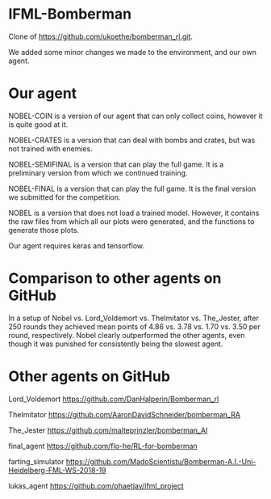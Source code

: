 # IFML-Bomberman

Clone of https://github.com/ukoethe/bomberman_rl.git.

We added some minor changes we made to the environment, and our own agent.

# Our agent

NOBEL-COIN is a version of our agent that can only collect coins, however it is quite good at it.

NOBEL-CRATES is a version that can deal with bombs and crates, but was not trained with enemies.

NOBEL-SEMIFINAL is a version that can play the full game. It is a preliminary version from which we continued training.

NOBEL-FINAL is a version that can play the full game. It is the final version we submitted for the competition.

NOBEL is a version that does not load a trained model. However, it contains the raw files from which all our plots were generated, and the functions to generate those plots.

Our agent requires keras and tensorflow.

# Comparison to other agents on GitHub

<!-- After 200 rounds with two Nobel against two Lord_Voldemort, Nobel recieved a mean of 4.4 points (4.9 without punishment for slowness) vs the 3.5 points of Lord Voldemort, however Nobel was consistently one order of magnitude slower. -->

<!-- Same setup against TheImitator, after 50 round Nobel achieved 5.3  (5.8 without punishment for slowness) vs the 2.2 of TheImitator, while taking about three times as long to choose actions. -->

<!-- Same setup against The_Jester, after 280 round Nobel achieved 3.2  (3.7 without punishment for slowness) vs the 2.8 of The_Jester, while taking about three times as long to choose actions. -->

In a setup of Nobel vs. Lord_Voldemort vs. TheImitator vs. The_Jester, after 250 rounds they achieved mean points of 4.86 vs. 3.78 vs. 1.70 vs. 3.50 per round, respectively. Nobel clearly outperformed the other agents, even though it was punished for consistently being the slowest agent.<!-- Round: 250, Scores: [1214, 946, 425, 875] -->

# Other agents on GitHub

Lord_Voldemort https://github.com/DanHalperin/Bomberman_rl

TheImitator https://github.com/AaronDavidSchneider/bomberman_RA

The_Jester https://github.com/malteprinzler/bomberman_AI

final_agent https://github.com/flo-he/RL-for-bomberman

farting_simulator https://github.com/MadoScientistu/Bomberman-A.I.-Uni-Heidelberg-FML-WS-2018-19

lukas_agent https://github.com/phaetjay/ifml_project
